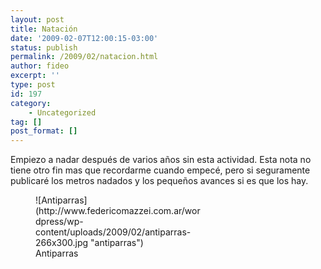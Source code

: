 ```yaml
---
layout: post
title: Natación
date: '2009-02-07T12:00:15-03:00'
status: publish
permalink: /2009/02/natacion.html
author: fideo
excerpt: ''
type: post
id: 197
category:
    - Uncategorized
tag: []
post_format: []
---
```

Empiezo a nadar después de varios años sin esta actividad. Esta nota no tiene otro fin mas que recordarme cuando empecé, pero si seguramente publicaré los metros nadados y los pequeños avances si es que los hay.

<figure aria-describedby="caption-attachment-199" class="wp-caption alignnone" id="attachment_199" style="width: 266px">![Antiparras](http://www.federicomazzei.com.ar/wordpress/wp-content/uploads/2009/02/antiparras-266x300.jpg "antiparras")<figcaption class="wp-caption-text" id="caption-attachment-199">Antiparras</figcaption></figure>
